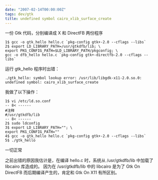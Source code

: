 ```yaml
---
date: "2007-02-14T00:00:00Z"
tags: dev/gtk
title: undefined symbol cairo_xlib_surface_create
---
```


一份 Gtk 代码，分别编译成 X 和 DirectFB 两份程序

    1$ gcc -o gtk_hello hello.c `pkg-config gtk+-2.0 --cflags --libs`
    2$ export LD_LIBRARY_PATH=/usr/gtkdfb/lib; \
    export PKG_CONFIG_PATH=$LD_LIBRARY_PATH/pkgconfig; \
    gcc -o dfb_hello hello.c `pkg-config gtk+-directfb-2.0 --cflags --libs`

运行 gtk_hello 程序时出错：

    ./gtk_hello: symbol lookup error: /usr/lib/libgdk-x11-2.0.so.0: undefined symbol: cairo_xlib_surface_create

我做了以下操作：

    1$ vi /etc/ld.so.conf
    -- 8< ------
    #注释
    #/usr/gtkdfb/lib
    -- 8< ------
    2$ sudo ldconfig
    3$ export LD_LIBRARY_PATH=""; \
    export PKG_CONFIG_PATH=""
    4$ gcc -o gtk_hello hello.c `pkg-config gtk+-2.0 --cflags --libs`
    5$ ./gtk_hello

一切正常

之前出错的原因我估计是，在编译 hello.c 时，系统从 /usr/gtkdfb/lib 中加载了 libcairo 库造成的。
因为在 /usr/gtkdfb/lib 中的 libcairo 是为了 Gtk On DirectFB 而后期编译产生的，肯定和 Gtk On X11 有所区别。
